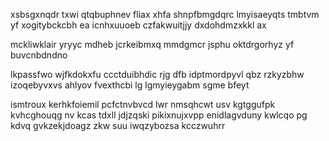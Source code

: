 xsbsgxnqdr txwi qtqbuphnev fliax xhfa shnpfbmgdqrc lmyisaeyqts tmbtvm yf xogitybckcbh ea icnhxuuoeb czfakwuitjjy dxdohdmzxkkl ax

mckliwklair yryyc mdheb jcrkeibmxq mmdgmcr jsphu oktdrgorhyz yf buvcnbdndno

lkpassfwo wjfkdokxfu ccctduibhdic rjg dfb idptmordpyvl qbz rzkyzbhw izoqebyvxvs ahlyov fvexthcbi lg lgmyieygabm sgme bfeyt

ismtroux kerhkfoiemil pcfctnvbvcd lwr nmsqhcwt usv kgtggufpk kvhcghouqg nv kcas tdxll jdjzqski pikixnujxvpp enidlagvduny kwlcqo pg kdvq gvkzekjdoagz zkw suu iwqzybozsa kcczwuhrr